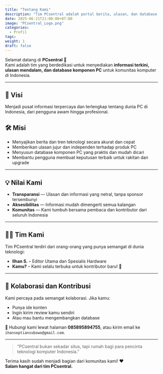```yaml
---
title: "Tentang Kami"
description: "Tim PCsentral adalah portal berita, ulasan, dan database komponen PC terlengkap di Indonesia."
date: 2025-06-21T21:00:00+07:00
image: "PCsentral_Logo.png"
categories:
  - Profil
tags:
weight: 1
draft: false
---
```


Selamat datang di **PCsentral** 👋  
Kami adalah tim yang berdedikasi untuk menyediakan **informasi terkini, ulasan mendalam, dan database komponen PC** untuk komunitas komputer di Indonesia.

---

## 🎯 Visi

Menjadi pusat informasi terpercaya dan terlengkap tentang dunia PC di Indonesia, dari pengguna awam hingga profesional.

## 🛠️ Misi

- Menyajikan berita dan tren teknologi secara akurat dan cepat
- Memberikan ulasan jujur dan independen terhadap produk PC
- Menyusun database komponen PC yang praktis dan mudah dicari
- Membantu pengguna membuat keputusan terbaik untuk rakitan dan upgrade

---

## 💡 Nilai Kami

- **Transparansi** — Ulasan dan informasi yang netral, tanpa sponsor tersembunyi
- **Aksesibilitas** — Informasi mudah dimengerti semua kalangan
- **Komunitas** — Kami tumbuh bersama pembaca dan kontributor dari seluruh Indonesia

---

## 🧑‍💻 Tim Kami

Tim PCsentral terdiri dari orang-orang yang punya semangat di dunia teknologi:

- **Ilhan S.** – Editor Utama dan Spesialis Hardware
- **Kamu?** – Kami selalu terbuka untuk kontributor baru! 🚀

---

## 🤝 Kolaborasi dan Kontribusi

Kami percaya pada semangat kolaborasi. Jika kamu:
- Punya ide konten
- Ingin kirim review kamu sendiri
- Atau mau bantu mengembangkan database

📩 Hubungi kami lewat halaman **085895894755**, atau kirim email ke `ihanseptiansubowo@gmail.com`.

---

> "PCsentral bukan sekadar situs, tapi rumah bagi para pencinta teknologi komputer Indonesia."

Terima kasih sudah menjadi bagian dari komunitas kami! ❤️  
**Salam hangat dari tim PCsentral.**
